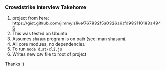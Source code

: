 
### Crowdstrike Interview Takehome

1. project from here: https://gist.github.com/jimmyislive/767832f5a0326a6afd983110183a4846
2. This was tested on Ubuntu
3. Assumes `shasum` program is on path (see: man shasum).
4. All core modules, no dependencies.
5. To run `node dist/cli.js`
4. Writes new csv file to root of project

Thanks :)

